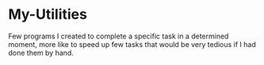 # My-Utilities
Few programs I created to complete a specific task in a determined moment, more like to speed up few tasks that would be very tedious if I had done them by hand.

